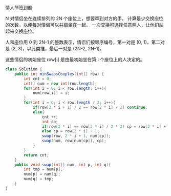 情人节签到题

N 对情侣坐在连续排列的 2N 个座位上，想要牵到对方的手。 计算最少交换座位的次数，以便每对情侣可以并肩坐在一起。 一次交换可选择任意两人，让他们站起来交换座位。

人和座位用 0 到 2N-1 的整数表示，情侣们按顺序编号，第一对是 (0, 1)，第二对是 (2, 3)，以此类推，最后一对是 (2N-2, 2N-1)。

这些情侣的初始座位  row[i] 是由最初始坐在第 i 个座位上的人决定的。

```java
class Solution {
    public int minSwapsCouples(int[] row) {
        int cnt = 0;
        int[] num = new int[row.length];
        for(int i = 0; i < row.length; i++){
            num[row[i]] = i;
        }
        for(int i = 0; i < row.length / 2; i++){
            if(row[2 * i + 1] / 2 == row[2 * i] / 2) continue;
            else{
                cnt ++;
                int cp;
                if(row[2 * i] == row[2 * i] / 2 * 2) cp = row[2 * i] + 1;
                else cp = row[2 * i] - 1;
                swap(row, 2 * i + 1, num[cp]);
                swap(num, row[num[cp]], cp);
            }
        }
        return cnt;
    }
    public void swap(int[] num, int p, int q){
        int tmp = num[p];
        num[p] = num[q];
        num[q] = tmp;
    }
}
```

